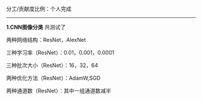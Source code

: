 分工/贡献度比例：个人完成
***
**1.CNN图像分类**
共测试了  

两种网络结构：ResNet，AlexNet  

三种学习率（ResNet）：0.01，0.001，0.0001  

三种批次大小（ResNet）：16，32，64  

两种优化方法（ResNet）：AdamW,SGD  

两种通道数（ResNet）：其中一组通道数减半
